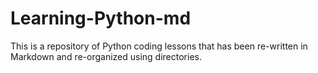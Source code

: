 # Learning-Python-md
This is a repository of Python coding lessons that has been re-written in Markdown and re-organized using directories.
